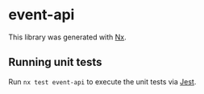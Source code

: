 # event-api

This library was generated with [Nx](https://nx.dev).

## Running unit tests

Run `nx test event-api` to execute the unit tests via [Jest](https://jestjs.io).
